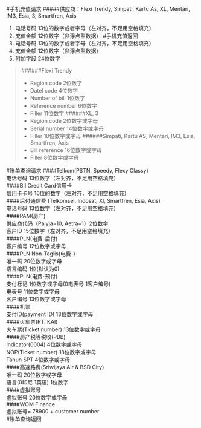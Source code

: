 #手机充值请求
#####供应商：Flexi Trendy, Simpati, Kartu As, XL, Mentari, IM3, Esia, 3, Smartfren, Axis
1. 电话号码 13位的数字或者字母（左对齐，不足用空格填充）
2. 充值金额 12位数字（非浮点型数据）
#手机充值返回
1. 电话号码 13位的数字或者字母（左对齐，不足用空格填充）
2. 充值金额 12位数字（非浮点型数据）
3. 附加字段 24位数字
>######Flexi Trendy
>- Region code 2位数字
>- Datel code 4位数字
>- Number of bill 1位数字
>- Reference number 6位数字
>- Filler 11位数字
>######XL, 3
>- Region code 2位数字或字母
>- Serial number 14位数字或字母
>- Filler 18位数字或字母
>######Simpati, Kartu AS, Mentari, IM3, Esia, Smartfren, Axis
>- Bill reference 16位数字或字母
>- Filler 8位数字或字母

#账单查询请求
####Telkom(PSTN, Speedy, Flexy Classy)<br/>
电话号码 13位数字（左对齐，不足用空格填充）<br/>
####BII Credit Card信用卡<br/>
信用卡卡号 16位的数字（左对齐，不足用空格填充）<br/>
####后付通信费 (Telkomsel, Indosat, Xl, Smartfren, Esia, Axis)<br/>
电话号码 13位数字（左对齐，不足用空格填充）<br/>
####PAM(房产)<br/>
供应商代码（Palyja=10, Aetra=1）2位数字<br/>
客户ID 15位数字（左对齐，不足用空格填充）<br/>
####PLN(电费-后付)<br/>
客户编号 12位数字或字母<br/>
####PLN Non-Taglis(电费-)<br/>
唯一码 20位数字或字母<br/>
语言编码 1位(默认为0)<br/>
####PLN(电费-预付)<br/>
支付标记 1位数字或字母(0电表号 1客户编号)<br/>
电表号 11位数字或字母<br/>
客户编号 13位数字或字母<br/>
####机票<br/>
支付ID(payment ID) 13位数字或字母<br/>
####火车票(PT. KAI)<br/>
火车票(Ticket number) 13位数字或字母<br/>
####房产税等税收(PBB)<br/>
Indicator(0004) 4位数字或字母<br/>
NOP(Ticket number) 18位数字或字母<br/>
Tahun SPT 4位数字或字母<br/>
####高速路费(Sriwijaya Air & BSD City)<br/>
唯一码 20位数字或字母<br/>
语言(0印尼 1英语) 1位数字<br/>
####虚拟账号<br/>
虚拟账号 20位数字或字母<br/>
####WOM Finance<br/>
虚拟账号= 78900 + customer number <br/>
#账单查询返回
